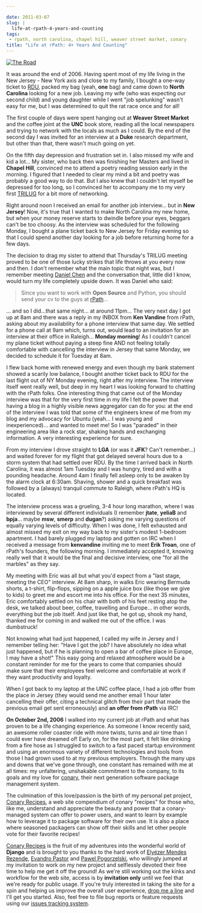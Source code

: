 ```yaml
---

date: 2011-03-07
slug: |
  life-at-rpath-4-years-and-counting
tags:
 - rpath, north carolina, chapel hill, weaver street market, conary
title: "Life at rPath: 4+ Years And Counting"
---
```


[![The
Road](http://www.ogmaciel.com/wp-content/uploads/2011/03/roadmap.png)](http://www.ogmaciel.com/wp-content/uploads/2011/03/roadmap.png)

It was around the end of 2006. Having spent most of my life living in
the New Jersey - New York axis and close to my family, I bought a
one-way ticket to [RDU](http://www.rdu.com/), packed my bag (yeah,
**one** bag) and came down to **North Carolina** looking for a new job.
Leaving my wife (who was expecting our second child) and young daughter
while I went "job spelunking" wasn't easy for me, but I was determined
to quit the rat race once and for all!

The first couple of days were spent hanging out at **Weaver Street
Market** and the coffee joint at the **UNC** book store, reading all the
local newspapers and trying to network with the locals as much as I
could. By the end of the second day I was invited for an interview at a
**Duke** research department, but other than that, there wasn't much
going on yet.

On the fifth day depression and frustration set in. I also missed my
wife and kid a lot... My sister, who back then was finishing her Masters
and lived in **Chapel Hill**, convinced me to attend a poetry reading
session early in the morning. I figured that I needed to clear my mind a
bit and poetry was probably a good way to do that. But I also knew that
I couldn't let myself be depressed for too long, so I convinced her to
accompany me to my very first [TRILUG](http://www.trilug.org/) for a bit
more of networking.

Right around noon I received an email for another job interview... but
in **New Jersey**! Now, it's true that I wanted to make North Carolina
my new home, but when your money reserve starts to dwindle before your
eyes, beggars can't be too choosy. As the interview was scheduled for
the following Monday, I bought a plane ticket back to New Jersey for
Friday evening so that I could spend another day looking for a job
before returning home for a few days.

The decision to drag my sister to attend that Thursday's TRILUG meeting
proved to be one of those lucky strikes that life throws at you every
now and then. I don't remember what the main topic that night was, but I
remember meeting [Daniel Chen](http://drowninginbugs.blogspot.com/) and
the conversation that, little did I know, would turn my life completely
upside down. It was Daniel who said:

> Since you want to work with **Open Source** and Python, you should
> send your cv to the guys at [rPath](http://www.rpath.com)...

... and so I did...that same night... at around 11pm... The very next
day I got up at 8am and there was a reply in my INBOX from **Ken
Vandine** from rPath, asking about my availability for a phone interview
that same day. We settled for a phone call at 9am which, turns out,
would lead to an invitation for an interview at their office in
Raleigh... **Monday morning**! As I couldn't cancel my plane ticket
without paying a steep fine AND not feeling totally comfortable with
cancelling the interview in Jersey that same Monday, we decided to
schedule it for Tuesday at 8am.

I flew back home with renewed energy and even though my bank statement
showed a scarily low balance, I bought another ticket back to RDU for
the last flight out of NY Monday evening, right after my interview. The
interview itself went really well, but deep in my heart I was looking
forward to chatting with the rPath folks. One interesting thing that
came out of the Monday interview was that for the very first time in my
life I felt the power that having a blog in a highly visible news
aggregator can do for you: at the end of the interview I was told that
some of the engineers knew of me from my blog and my advocacy for Ubuntu
(yeah... I was young and inexperienced)... and wanted to meet me! So I
was "paraded" in their engineering area like a rock star, shaking hands
and exchanging information. A very interesting experience for sure.

From my interview I drove straight to **LGA** (or was it **JFK**? Can't
remember...) and waited forever for my flight that got delayed several
hours due to a storm system that had settled over RDU. By the time I
arrived back in North Carolina, it was almost 1am Tuesday and I was
hungry, tired and with a pounding headache. Around 4am I finally fell
asleep only to be awaken by the alarm clock at 6:30am. Shaving, shower
and a quick breakfast was followed by a (always) tranquil commute to
Raleigh, where rPath's HQ is located.

The interview process was a grueling, 3-4 hour long marathon, where I
was interviewed by several different individuals (I remember **jtate**,
**yeliaB** and **bpja**... maybe **msw**, **smerp** and **dugan**?)
asking me varying questions of equally varying levels of difficulty.
When I was done, I felt exhausted and almost missed my exit on my way
back to my sister's modest 1-bedroom apartment. I had barely plugged my
laptop and gotten on IRC when I received a message from **kenvandine**
inviting me to meet **Erik Troan**, one of rPath's founders, the
following morning. I immediately accepted it, knowing really well that
it would be the final and decisive interview, one "for all the marbles"
as they say.

My meeting with Eric was all but what you'd expect from a "last stage,
meeting the CEO" interview. At 8am sharp, in walks Eric wearing Bermuda
shorts, a t-shirt, flip-flops, sipping on a apple juice box (like those
we give to kids) to greet me and escort me into his office. For the next
35 minutes, Eric comfortably settled on his chair with both of his feet
resting atop the desk, we talked about beer, coffee, travelling and
Europe... in other words, everything but the job itself. And just like
that, he got up, shook my hand, thanked me for coming in and walked me
out of the office. I was dumbstruck!

Not knowing what had just happened, I called my wife in Jersey and I
remember telling her: "Have I got the job? I have absolutely no idea
what just happened, but if he is planning to open a bar of coffee place
in Europe, I may have a shot!" This easy going and relaxed atmosphere
would be a constant reminder for me for the years to come that companies
should make sure that their employees feel welcome and comfortable at
work if they want productivity and loyalty.

When I got back to my laptop at the UNC coffee place, I had a job offer
from the place in Jersey (they would send me another email 1 hour later
cancelling their offer, citing a technical glitch from their part that
made the previous email get sent erroneously) and **an offer from
rPath** via IRC!

**On October 2nd, 2006** I walked into my current job at rPath and what
has proven to be a life changing experience. As someone I know recently
said, an awesome roller coaster ride with more twists, turns and air
time than I could ever have dreamed of! Early on, for the most part, it
felt like drinking from a fire hose as I struggled to switch to a fast
paced startup environment and using an enormous variety of different
technologies and tools from those I had grown used to at my previous
employers. Through the many ups and downs that we've gone through, one
constant has remained with me at all times: my unfaltering, unshakable
commitment to the company, to its goals and my love for
[conary](https://secure.wikimedia.org/wikipedia/en/wiki/Conary_(package_manager)),
their next generation software package management system.

The culmination of this love/passion is the birth of my personal pet
project, [Conary Recipes](http://www.conaryrecipes.com/), a web site
compendium of conary "recipes" for those who, like me, understand and
appreciate the beauty and power that a conary-managed system can offer
to power users, and want to learn by example how to leverage it to
package software for their own use. It is also a place where seasoned
packagers can show off their skills and let other people vote for their
favorite recipes!

[Conary Recipes](http://www.conaryrecipes.com/) is the fruit of my
adventures into the wonderful world of **Django** and is brought to you
thanks to the hard work of [Elyézer Mendes
Rezende](http://elyezer.com/), [Evandro
Pastor](http://www.quartoestudio.com/web/) and [Pawel
Pogorzelski](http://blog.pawelpogorzelski.pl/), who willingly jumped at
my invitation to work on my new project and selflessly devoted their
free time to help me get it off the ground! As we're still working out
the kinks and workflow for the web site, access is by **invitation
only** until we feel that we're ready for public usage. If you're truly
interested in taking the site for a spin and helping us improve the
overall user experience, [drop me a
line](http://www.conaryrecipes.com/contact) and I'll get you started.
Also, feel free to file bug reports or feature requests using our
[issues tracking system](https://bitbucket.org/omaciel/souschef/issues).

